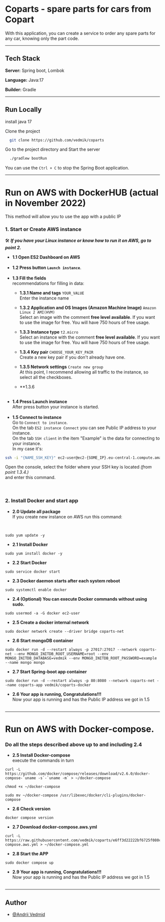 
# Coparts - spare parts for cars from Copart

With this application, you can create a service to order any spare parts for any car, knowing only the part code.
___
## Tech Stack

**Server:** Spring boot, Lombok

**Language:** Java:17

**Builder:** Gradle 
___
## Run Locally

install java 17

Clone the project

```bash
  git clone https://github.com/vedmik/coparts
```

Go to the project directory and Start the server

```bash
  ./gradlew bootRun
```
You can use the `Ctrl + C` to stop the Spring Boot application.
___
# Run on AWS with DockerHUB (actual in November 2022)

This method will allow you to use the app with a public IP 

### **1. Start or Create AWS instance**<br>
🛠 **_If you have your Linux instance or know how to run it on AWS, go to point 2._**

- **1.1 Open ES2 Dashboard on AWS**
  <br><br>
- **1.2 Press button `Launch instance`**.
  <br><br>
- **1.3 Fill the fields** <br> recommendations for filling in data:
  - **1.3.1 Name and tags** `YOUR_VALUE`<br> Enter the instance name

  - **1.3.2 Application and OS Images (Amazon Machine Image)** `Amazon Linux 2 AMI(HVM)`
<br> Select an image with the comment **free level available**. 
If you want to use the image for free. You will have 750 hours of free usage.

  - **1.3.3 Instance type** `t2.micro` <br>Select an instance with the comment
**free level available**. If you want to use the image for free. You will have 750 hours of free usage.

  - **1.3.4 Key pair** `CHOOSE_YOUR_KEY_PAIR` <br>Create a new key pair if you don't already have one.

  - **1.3.5 Network settings** `Create new group` <br>At this point, I recommend allowing all traffic 
  to the instance, so select all the checkboxes. 
  - **1.3.6
    <br><br>
- **1.4 Press Launch instance** <br>After press button your instance is started.<br><br>
- **1.5 Connect to instance** <br> Go to `Connect to instance`. <br>On the tab `ES2 instance Connect` you can see 
Public IP address to your instance.<br> On the tab `SSH client` in the item "Example" is the data for connecting
to your instance. <br>In my case it's: <br> 
```bash
ssh -i "{NAME_SSH_KEY}" ec2-user@ec2-{SOME_IP}.eu-central-1.compute.amazonaws.com
```
Open the console, select the folder where your SSH key is located _(from point 1.3.4.)_  
and enter this command.  <br> <br>  <br>


### 2. Install Docker and start app 

- **2.0 Update all package**
<br> If you create new instance on AWS run this command:
<br>

```
sudo yum update -y
```

- **2.1 Install Docker**<br>

```
sudo yum install docker -y
```


- **2.2 Start Docker**<br>

```
sudo service docker start
```

- **2.3 Docker daemon starts after each system reboot**

 ```
sudo systemctl enable docker
```

- **2.4 (Optional) You can execute Docker commands without using sudo.**

```
sudo usermod -a -G docker ec2-user
```

- **2.5 Create a docker internal network**

```
sudo docker network create --driver bridge coparts-net
```


- **2.6 Start mongoDB container**

```
sudo docker run -d --restart always -p 27017:27017 --network coparts-net --env MONGO_INITDB_ROOT_USERNAME=root --env MONGO_INITDB_DATABASE=vedmik --env MONGO_INITDB_ROOT_PASSWORD=example  --name mongo mongo
```
- **2.7 Start Spring-boot app container**
```
sudo docker run -d --restart always -p 80:8080 --network coparts-net --name coparts-app vedmik/coparts-docker
```


- **2.6 Your app is running, Congratulations!!!** <br> Now your app is running and has the Public 
IP address we got in 1.5<br><br>
___
# Run on AWS with Docker-compose.

### **Do all the steps described above up to and including 2.4**


- **2.5 Install Docker-compose**<br>
  execute the commands in turn

```
curl -L https://github.com/docker/compose/releases/download/v2.6.0/docker-compose-`uname -s`-`uname -m` > ~/docker-compose
```
```
chmod +x ~/docker-compose
```
```
sudo mv ~/docker-compose /usr/libexec/docker/cli-plugins/docker-compose
```

- **2.6 Check version**<br>

```
docker compose version
```

- **2.7 Download docker-compose.aws.yml**<br>

```
curl -L https://raw.githubusercontent.com/vedmik/coparts/e6ff3d22222bf6725f080c1af1fa8b1cd8c95996/docker/docker-compose.aws.yml > ~/docker-compose.yml
```


- **2.8 Start the APP**

```
sudo docker compose up
```

- **2.9 Your app is running, Congratulations!!!** <br> Now your app is running and has the Public
  IP address we got in 1.5<br><br>


___
## Author

- [@Andrii Vedmid](https://www.github.com/vedmik)

